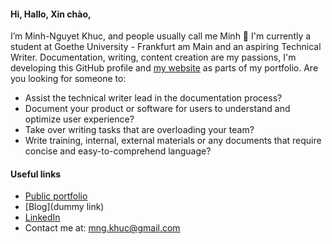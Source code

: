 #### Hi, Hallo, Xin chào, 

I’m Minh-Nguyet Khuc, and people usually call me Minh 👋 
I'm currently a student at Goethe University - Frankfurt am Main and an aspiring Technical Writer. 
Documentation, writing, content creation are my passions, I'm developing this GitHub profile and [my website](https://my-writing-portfolio.com/) as parts of my portfolio. Are you looking for someone to:
- Assist the technical writer lead in the documentation process?
- Document your product or software for users to understand and optimize user experience?
- Take over writing tasks that are overloading your team?
- Write training, internal, external materials or any documents that require concise and easy-to-comprehend language?

#### Useful links
- [Public portfolio](https://github.com/nguyetkhuc/Technical-Writing)
- [Blog](dummy link)
- [LinkedIn](https://www.linkedin.com/in/minh-nguyet-khuc-a1a881205/)
- Contact me at: [mng.khuc@gmail.com](mailto:mng.khuc@gmail.com)
<!---
nguyetkhuc/nguyetkhuc is a ✨ special ✨ repository because its `README.md` (this file) appears on your GitHub profile.
You can click the Preview link to take a look at your changes.
--->
